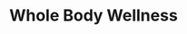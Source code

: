 ---
layout: project-alt
slug: whole-body-wellness
title: Whole Body Wellness
title_html: Whole<br>Body<br>Wellness
description_html: Our journey with this group of passionate Ayurveda educators began with a clear vision in mind, to create a versatile digital sanctuary. They needed a space to sell and host live and prerecorded courses, downloadable ebooks, and insightful blog posts, all united under one virtual roof.<br><br>To translate this vision into reality, we designed distinct spaces on their website:<br><br><ul><li>Shop for their digital products, allowing visitors to explore and invest in their offerings.</li><li>Secure, password-protected member's area for exclusive course access, fostering a sense of community and belonging.</li><li>Engaging blog space designed to attract and educate their audience, complemented by a powerful archive and search tool.<br><br>This deliberate structure served as the blueprint for their website, strategically aligning with their brand strategy of feminine, modern, easy to apply, and informative. 
featured-image: /images/portfolio-projects/whole-body-wellness/wbw-featured-image.jpg
gallery: 
  - image: /images/portfolio-projects/whole-body-wellness/wbw-mobile.jpg
    alt-text: Mobile View of the Whole Body Wellness Website
  - image: /images/portfolio-projects/whole-body-wellness/wbw-laptop.png
    alt-text: Laptop View of the Whole Body Wellness Website
  - image: /images/samkalpa-portfolio-10.jpg
    alt-text: Stylish Desk Space 
domain: https://wholebodywellness.samkalpacreative.com
seo: 
  hide-from-google: true
---